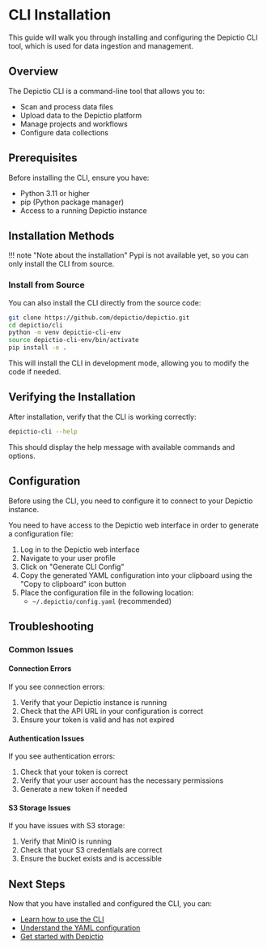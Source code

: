# CLI Installation

This guide will walk you through installing and configuring the Depictio CLI tool, which is used for data ingestion and management.

## Overview

The Depictio CLI is a command-line tool that allows you to:

- Scan and process data files
- Upload data to the Depictio platform
- Manage projects and workflows
- Configure data collections

## Prerequisites

Before installing the CLI, ensure you have:

- Python 3.11 or higher
- pip (Python package manager)
- Access to a running Depictio instance

## Installation Methods

<!-- markdownlint-disable MD046 -->
!!! note "Note about the installation"
      Pypi is not available yet, so you can only install the CLI from source.
<!-- markdownlint-enable MD046 -->

### Install from Source

You can also install the CLI directly from the source code:

```bash
git clone https://github.com/depictio/depictio.git
cd depictio/cli
python -m venv depictio-cli-env
source depictio-cli-env/bin/activate
pip install -e .
```

This will install the CLI in development mode, allowing you to modify the code if needed.

## Verifying the Installation

After installation, verify that the CLI is working correctly:

```bash
depictio-cli --help
```

This should display the help message with available commands and options.

## Configuration

Before using the CLI, you need to configure it to connect to your Depictio instance.

You need to have access to the Depictio web interface in order to generate a configuration file:

1. Log in to the Depictio web interface
2. Navigate to your user profile
3. Click on "Generate CLI Config"
4. Copy the generated YAML configuration into your clipboard using the "Copy to clipboard" icon button
5. Place the configuration file in the following location:
   - `~/.depictio/config.yaml` (recommended)

## Troubleshooting

### Common Issues

#### Connection Errors

If you see connection errors:

1. Verify that your Depictio instance is running
2. Check that the API URL in your configuration is correct
3. Ensure your token is valid and has not expired

#### Authentication Issues

If you see authentication errors:

1. Check that your token is correct
2. Verify that your user account has the necessary permissions
3. Generate a new token if needed

#### S3 Storage Issues

If you have issues with S3 storage:

1. Verify that MinIO is running
2. Check that your S3 credentials are correct
3. Ensure the bucket exists and is accessible

## Next Steps

Now that you have installed and configured the CLI, you can:

- [Learn how to use the CLI](../depictio-cli/usage.md)
- [Understand the YAML configuration](../depictio-cli/full_reference_config.md)
- [Get started with Depictio](../usage/get_started.md)
